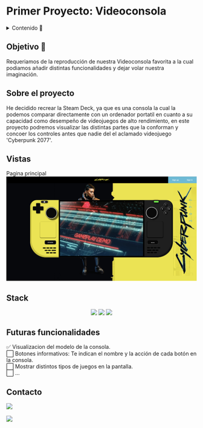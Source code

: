 # Primer Proyecto: Videoconsola

<details>
  <summary>Contenido 📝</summary>
  <ol>
    <li><a href="#objetivo-🎯">Objetivo</a></li>
    <li><a href="#sobre-el-proyecto-🔎">Sobre el proyecto</a></li>
    <li><a href="#vistas">Vistas</a></li>
    <li><a href="#futuras-funcionalidades">Futuras funcionalidades</a></li>
    <li><a href="#contacto">Contacto</a></li>
  </ol>
</details>

## Objetivo 🎯

Requeriamos de la reproducción de nuestra Videoconsola favorita a la cual podiamos añadir distintas funcionalidades y dejar volar nuestra imaginación.

## Sobre el proyecto

He decidido recrear la Steam Deck, ya que es una consola la cual la podemos comparar directamente con un ordenador portatil en cuanto a su capacidad como desempeño de videojuegos de alto rendimiento, en este proyecto podremos visualizar las distintas partes que la conforman y concoer los controles antes que nadie del el aclamado videojuego 'Cyberpunk 2077'.

## Vistas

Pagina principal
<img src="./img/captura_consola.png">

## Stack

<div align="center">
    <img src= "https://www.flaticon.es/icono-gratis/html_1051277?term=html&page=1&position=3&origin=tag&related_id=1051277/">
    <img src= "https://www.flaticon.es/icono-gratis/css-3_732190?term=css&page=1&position=1&origin=search&related_id=732190"/>
    <img src= "https://www.flaticon.es/icono-gratis/js_5968292?term=js&page=1&position=3&origin=search&related_id=5968292"/>
 </div>

## Futuras funcionalidades

✅ Visualizacion del modelo de la consola.</br>
⬜ Botones informativos: Te indican el nombre y la acción de cada botón en la consola.</br>
⬜ Mostrar distintos tipos de juegos en la pantalla.</br>
⬜ ...

## Contacto

<a href="https://es.linkedin.com/in/mario-steeven-garz%C3%B3n-serna-27405a194" target="_blank"><img src="https://img.shields.io/badge/-LinkedIn-%230077B5?style=for-the-badge&logo=linkedin&logoColor=white" target="_blank"></a>

<a href="https://github.com/Stevengs7" target="_blank"><img src="https://img.shields.io/badge/github-24292F?style=for-the-badge&logo=github&logoColor=white" target="_blank"></a>
